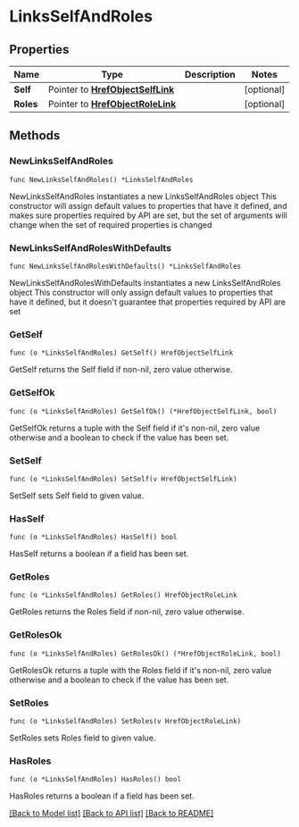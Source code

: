# LinksSelfAndRoles

## Properties

Name | Type | Description | Notes
------------ | ------------- | ------------- | -------------
**Self** | Pointer to [**HrefObjectSelfLink**](HrefObjectSelfLink.md) |  | [optional] 
**Roles** | Pointer to [**HrefObjectRoleLink**](HrefObjectRoleLink.md) |  | [optional] 

## Methods

### NewLinksSelfAndRoles

`func NewLinksSelfAndRoles() *LinksSelfAndRoles`

NewLinksSelfAndRoles instantiates a new LinksSelfAndRoles object
This constructor will assign default values to properties that have it defined,
and makes sure properties required by API are set, but the set of arguments
will change when the set of required properties is changed

### NewLinksSelfAndRolesWithDefaults

`func NewLinksSelfAndRolesWithDefaults() *LinksSelfAndRoles`

NewLinksSelfAndRolesWithDefaults instantiates a new LinksSelfAndRoles object
This constructor will only assign default values to properties that have it defined,
but it doesn't guarantee that properties required by API are set

### GetSelf

`func (o *LinksSelfAndRoles) GetSelf() HrefObjectSelfLink`

GetSelf returns the Self field if non-nil, zero value otherwise.

### GetSelfOk

`func (o *LinksSelfAndRoles) GetSelfOk() (*HrefObjectSelfLink, bool)`

GetSelfOk returns a tuple with the Self field if it's non-nil, zero value otherwise
and a boolean to check if the value has been set.

### SetSelf

`func (o *LinksSelfAndRoles) SetSelf(v HrefObjectSelfLink)`

SetSelf sets Self field to given value.

### HasSelf

`func (o *LinksSelfAndRoles) HasSelf() bool`

HasSelf returns a boolean if a field has been set.

### GetRoles

`func (o *LinksSelfAndRoles) GetRoles() HrefObjectRoleLink`

GetRoles returns the Roles field if non-nil, zero value otherwise.

### GetRolesOk

`func (o *LinksSelfAndRoles) GetRolesOk() (*HrefObjectRoleLink, bool)`

GetRolesOk returns a tuple with the Roles field if it's non-nil, zero value otherwise
and a boolean to check if the value has been set.

### SetRoles

`func (o *LinksSelfAndRoles) SetRoles(v HrefObjectRoleLink)`

SetRoles sets Roles field to given value.

### HasRoles

`func (o *LinksSelfAndRoles) HasRoles() bool`

HasRoles returns a boolean if a field has been set.


[[Back to Model list]](../README.md#documentation-for-models) [[Back to API list]](../README.md#documentation-for-api-endpoints) [[Back to README]](../README.md)


